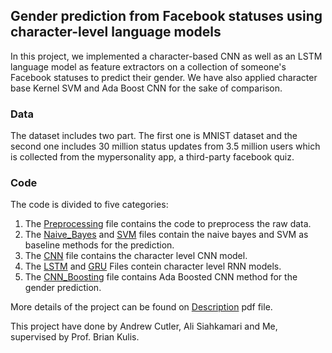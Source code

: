 ## Gender prediction from Facebook statuses using character-level language models 

In this project, we implemented a character-based CNN as well as an LSTM language model as feature extractors on a collection of someone's Facebook statuses to predict their gender. We have also applied character base Kernel SVM and Ada Boost CNN for the sake of comparison. 

### Data 

The dataset includes two part. The first one is MNIST dataset and the second one includes 30 million status updates from 3.5 million users which is collected from the mypersonality app, a third-party facebook quiz. 

### Code
The code is divided to five categories:

1. The [Preprocessing](https://github.com/MehradSm/Char-Level-Models-to-Predict-Gender/tree/master/Preprocessing) file contains the code to preprocess the raw data. 
2. The [Naive_Bayes](https://github.com/MehradSm/Char-Level-Models-to-Predict-Gender/tree/master/Naive_Bayes) and [SVM](https://github.com/MehradSm/Char-Level-Models-to-Predict-Gender/tree/master/SVM) files contain the naive bayes and SVM as baseline methods for the prediction.  
3. The [CNN](https://github.com/MehradSm/Char-Level-Models-to-Predict-Gender/tree/master/CNN) file contains the character level CNN model. 
4. The [LSTM](https://github.com/MehradSm/Char-Level-Models-to-Predict-Gender/tree/master/LSTM) and [GRU](https://github.com/MehradSm/Char-Level-Models-to-Predict-Gender/tree/master/GRU) Files contein character level RNN models. 
5. The [CNN_Boosting](https://github.com/MehradSm/Char-Level-Models-to-Predict-Gender/tree/master/CNN_Boosting) file contains Ada Boosted CNN method for the gender prediction. 

More details of the project can be found on [Description](https://github.com/MehradSm/Char-Level-Models-to-Predict-Gender/blob/master/Description.pdf) pdf file.

This project have done by Andrew Cutler, Ali Siahkamari and Me, supervised by Prof. Brian Kulis.



